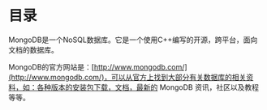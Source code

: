 # 目录



MongoDB是一个NoSQL数据库。它是一个使用C++编写的开源，跨平台，面向文档的数据库。

MongoDB的官方网站是：[http://www.mongodb.com/](http://www.mongodb.com/)，可以从官方上找到大部分有关数据库的相关资料，如：各种版本的安装包下载，文档，最新的 MongoDB 资讯，社区以及教程等等。